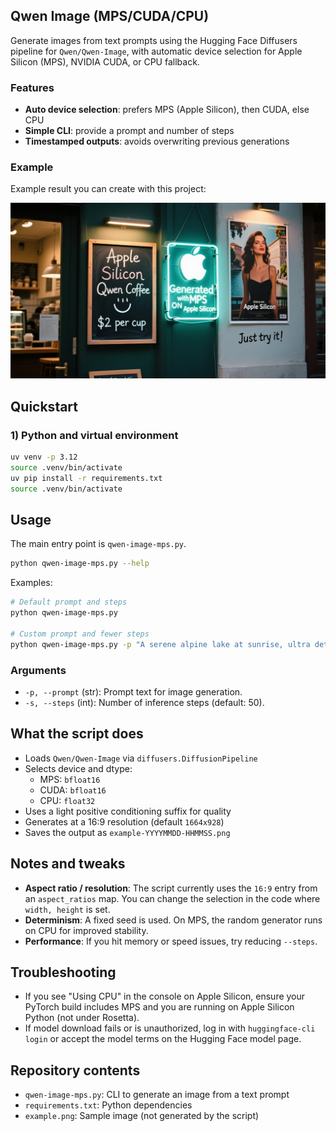 ## Qwen Image (MPS/CUDA/CPU)

Generate images from text prompts using the Hugging Face Diffusers pipeline for `Qwen/Qwen-Image`, with automatic device selection for Apple Silicon (MPS), NVIDIA CUDA, or CPU fallback.

### Features
- **Auto device selection**: prefers MPS (Apple Silicon), then CUDA, else CPU
- **Simple CLI**: provide a prompt and number of steps
- **Timestamped outputs**: avoids overwriting previous generations

### Example

Example result you can create with this project:

![Example image](example.png)

## Quickstart

### 1) Python and virtual environment
```bash
uv venv -p 3.12
source .venv/bin/activate
uv pip install -r requirements.txt
source .venv/bin/activate
```

## Usage

The main entry point is `qwen-image-mps.py`.

```bash
python qwen-image-mps.py --help
```

Examples:

```bash
# Default prompt and steps
python qwen-image-mps.py

# Custom prompt and fewer steps
python qwen-image-mps.py -p "A serene alpine lake at sunrise, ultra detailed, cinematic" -s 30
```

### Arguments
- `-p, --prompt` (str): Prompt text for image generation.
- `-s, --steps` (int): Number of inference steps (default: 50).

## What the script does
- Loads `Qwen/Qwen-Image` via `diffusers.DiffusionPipeline`
- Selects device and dtype:
  - MPS: `bfloat16`
  - CUDA: `bfloat16`
  - CPU: `float32`
- Uses a light positive conditioning suffix for quality
- Generates at a 16:9 resolution (default `1664x928`)
- Saves the output as `example-YYYYMMDD-HHMMSS.png`

## Notes and tweaks
- **Aspect ratio / resolution**: The script currently uses the `16:9` entry from an `aspect_ratios` map. You can change the selection in the code where `width, height` is set.
- **Determinism**: A fixed seed is used. On MPS, the random generator runs on CPU for improved stability.
- **Performance**: If you hit memory or speed issues, try reducing `--steps`.

## Troubleshooting
- If you see "Using CPU" in the console on Apple Silicon, ensure your PyTorch build includes MPS and you are running on Apple Silicon Python (not under Rosetta).
- If model download fails or is unauthorized, log in with `huggingface-cli login` or accept the model terms on the Hugging Face model page.

## Repository contents
- `qwen-image-mps.py`: CLI to generate an image from a text prompt
- `requirements.txt`: Python dependencies
- `example.png`: Sample image (not generated by the script)


